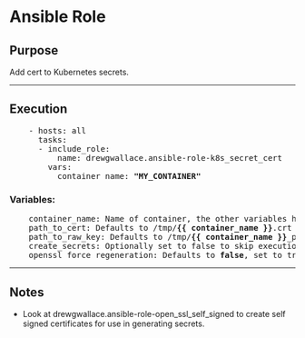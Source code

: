 # Ansible Role

## Purpose
  Add cert to Kubernetes secrets.

----

## Execution

<pre>
    - hosts: all
      tasks:
      - include_role:
          name: drewgwallace.ansible-role-k8s_secret_cert
        vars:
          container_name: <b>"MY_CONTAINER"</b>
</pre>

  ### Variables:
<pre>
    container_name: Name of container, the other variables have defaults based on this requirement.
    path_to_cert: Defaults to /tmp/<b>{{ container_name }}</b>.crt , path to a x509 certificate.
    path_to_raw_key: Defaults to /tmp/<b>{{ container_name }}</b>_priv.key , path to a unencrypted private key used to generate certificate.
    create_secrets: Optionally set to false to skip execution of creating the secret in k8s cluster.
    openssl_force_regeneration: Defaults to <b>false</b>, set to true to override existing object.
</pre>
----

## Notes

+ Look at drewgwallace.ansible-role-open_ssl_self_signed to create self signed certificates for use in generating secrets.
